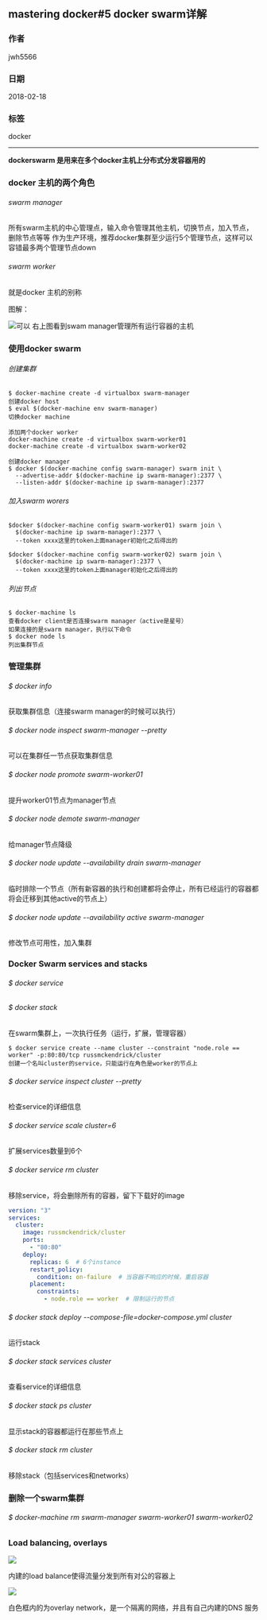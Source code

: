 ##  mastering docker#5 docker swarm详解
### 作者               
jwh5566                
                
### 日期              
2018-02-18                  
### 标签              
docker

---
**dockerswarm 是用来在多个docker主机上分布式分发容器用的**
### docker 主机的两个角色
###### swarm manager
所有swarm主机的中心管理点，输入命令管理其他主机，切换节点，加入节点，删除节点等等
作为生产环境，推荐docker集群至少运行5个管理节点，这样可以容错最多两个管理节点down
###### swarm worker
就是docker 主机的别称

图解：

![](https://i.imgur.com/bdK2vaP.jpg)可以
右上图看到swam manager管理所有运行容器的主机
### 使用docker swarm
###### 创建集群
```
$ docker-machine create -d virtualbox swarm-manager
创建docker host
$ eval $(docker-machine env swarm-manager)
切换docker machine

添加两个docker worker
docker-machine create -d virtualbox swarm-worker01
docker-machine create -d virtualbox swarm-worker02

创建docker manager
$ docker $(docker-machine config swarm-manager) swarm init \
  --advertise-addr $(docker-machine ip swarm-manager):2377 \
  --listen-addr $(docker-machine ip swarm-manager):2377
```
###### 加入swarm worers
```
$docker $(docker-machine config swarm-worker01) swarm join \
  $(docker-machine ip swarm-manager):2377 \
  --token xxxx这里的token上面manager初始化之后得出的

$docker $(docker-machine config swarm-worker02) swarm join \
  $(docker-machine ip swarm-manager):2377 \
  --token xxxx这里的token上面manager初始化之后得出的
```
###### 列出节点
```
$ docker-machine ls
查看docker client是否连接swarm manager（active是星号）
如果连接的是swarm manager，执行以下命令
$ docker node ls
列出集群节点
```
### 管理集群
###### $ docker info
获取集群信息（连接swarm manager的时候可以执行）
###### $ docker node inspect swarm-manager --pretty
可以在集群任一节点获取集群信息
###### $ docker node promote swarm-worker01
提升worker01节点为manager节点
###### $ docker node demote swarm-manager
给manager节点降级
###### $ docker node update --availability drain swarm-manager
临时排除一个节点（所有新容器的执行和创建都将会停止，所有已经运行的容器都将会迁移到其他active的节点上）
###### $ docker node update --availability active swarm-manager
修改节点可用性，加入集群
### Docker Swarm services and stacks
###### $ docker service <command>
###### $ docker stack <command>
在swarm集群上，一次执行任务（运行，扩展，管理容器）
```
$ docker service create --name cluster --constraint "node.role == worker" -p:80:80/tcp russmckendrick/cluster
创建一个名叫cluster的service，只能运行在角色是worker的节点上
```
###### $ docker service inspect cluster --pretty
检查service的详细信息
###### $ docker service scale cluster=6
扩展services数量到6个
###### $ docker service rm cluster
移除service，将会删除所有的容器，留下下载好的image
```yml
version: "3"
services:
  cluster:
    image: russmckendrick/cluster
    ports:
      - "80:80"
    deploy:
      replicas: 6  # 6个instance
      restart_policy:
        condition: on-failure  # 当容器不响应的时候，重启容器
      placement:
        constraints:
          - node.role == worker  # 限制运行的节点
```
###### $ docker stack deploy --compose-file=docker-compose.yml cluster
运行stack
###### $ docker stack services cluster
查看service的详细信息
###### $ docker stack ps cluster
显示stack的容器都运行在那些节点上
###### $ docker stack rm cluster
移除stack（包括services和networks）
### 删除一个swarm集群
###### $ docker-machine rm swarm-manager swarm-worker01 swarm-worker02
### Load balancing, overlays
![](https://i.imgur.com/qkWJbfb.jpg)

内建的load balance使得流量分发到所有对公的容器上

![](https://i.imgur.com/WfyeLYp.jpg)

白色框内的为overlay network，是一个隔离的网络，并且有自己内建的DNS
服务






















